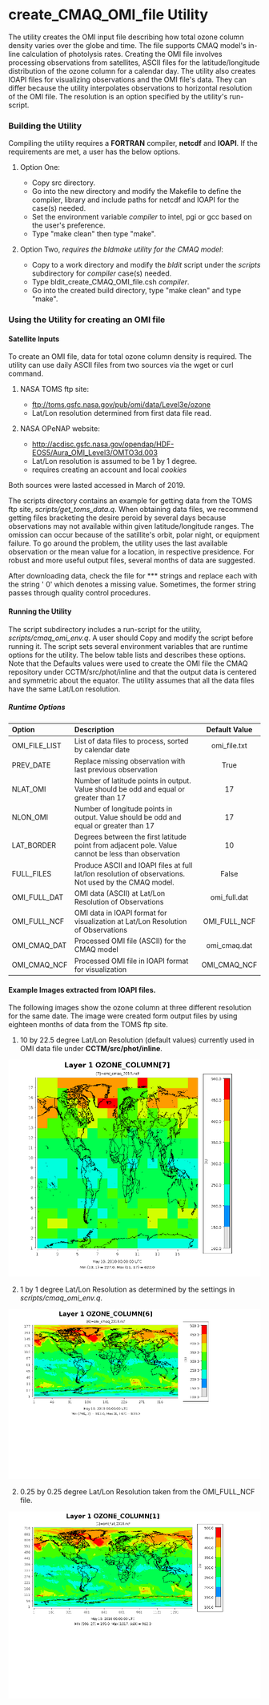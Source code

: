 # create_CMAQ_OMI_file Utility

The utility creates the OMI input file describing how total ozone column density varies over the globe and time.
The file supports CMAQ model's in-line calculation of photolysis rates. Creating the OMI file involves processing 
observations from satellites, ASCII files for the latitude/longitude distribution of the ozone column for a calendar 
day. The utility also creates IOAPI files for visualizing observations and the OMI file's data. They can 
differ because the utility interpolates observations to horizontal resolution of the OMI file. The resolution is 
an option specified by the utility's run-script.

### Building the Utility

Compiling the utility requires a **FORTRAN** compiler, **netcdf** and **IOAPI**. 
If the requirements are met, a user has the below options.  

   1. Option One:  
      - Copy src directory.
      - Go into the new directory and modify the Makefile to define the compiler, library and include paths for netcdf and
        IOAPI for the case(s) needed.
      - Set the environment variable _compiler_ to intel, pgi or gcc based on the user's 
   preference.  
      - Type "make clean" then type "make".  
      
   2. Option Two, _requires the bldmake utility for the CMAQ model_: 
       - Copy to a work directory and modify the _bldit_ script under the _scripts_ subdirectory for _compiler_ case(s) needed.   
       - Type bldit_create_CMAQ_OMI_file.csh _compiler_. 
       -  Go into the created build directory, type "make clean" and type "make".
       
### Using the Utility for creating an OMI file

#### Satellite Inputs

To create an OMI file, data for total ozone column density is required. The utility can use daily ASCII files from two 
sources via the wget or curl command.  

      
   1. NASA TOMS ftp site:  
      - ftp://toms.gsfc.nasa.gov/pub/omi/data/Level3e/ozone
      - Lat/Lon resolution determined from first data file read.

   2. NASA OPeNAP website: 
       - http://acdisc.gsfc.nasa.gov/opendap/HDF-EOS5/Aura_OMI_Level3/OMTO3d.003
       - Lat/Lon resolution is assumed to be 1 by 1 degree.
       - requires creating an account and local _cookies_
       
Both sources were lasted accessed in March of 2019.

The scripts directory contains an example for getting data from the TOMS ftp site, _scripts/get_toms_data.q_.
When obtaining data files, we recommend getting files bracketing the desire peroid by several days because 
observations may not available within given latitude/longitude ranges. The omission can occur because of the 
satillite's orbit, polar night, or equipment failure. To go around the problem, the utility uses 
the last available observation or the mean value for a location, in respective presidence. For robust and more useful
output files, several months of data are suggested.

After downloading data, check the file for \*\*\* strings and replace each with the string '   0' which denotes a
missing value. Sometimes, the former string passes through quality control procedures.
      
#### Running the Utility   

The script subdirectory includes a run-script for the utility, _scripts/cmaq_omi_env.q_. 
A user should Copy and modify the script before running it. The script sets several environment 
variables that are runtime options for the utility. The below table lists and describes these options. Note that
the Defaults values were used to create the OMI file the CMAQ repository under CCTM/src/phot/inline and that 
the output data is centered and symmetric about the equator. The utility assumes that all the data files have the same
Lat/Lon resolution.

##### Runtime Options

|Option         |Description                                            | Default Value |  
|:--------------|:------------------------------------------------------|:----:|
| OMI_FILE_LIST | List of data files to process, sorted by calendar date     | omi_file.txt |
| PREV_DATE     | Replace missing observation with last previous observation | True |
| NLAT_OMI      | Number of latitude points in output. Value should be odd and equal or greater than 17 | 17 |
| NLON_OMI      | Number of longitude points in output. Value should be odd and equal or greater than 17 | 17 |
| LAT_BORDER    | Degrees between the first latitude point from adjacent pole. Value cannot be less than observation | 10 |
| FULL_FILES    | Produce ASCII and IOAPI files at full lat/lon resolution of observations. Not used by the CMAQ model. | False |
| OMI_FULL_DAT  | OMI data (ASCII) at Lat/Lon Resolution of Observations | omi_full.dat |
| OMI_FULL_NCF  | OMI data in IOAPI format for visualization at Lat/Lon Resolution of Observations | OMI_FULL_NCF |
| OMI_CMAQ_DAT  | Processed OMI file (ASCII) for the CMAQ model  | omi_cmaq.dat |
| OMI_CMAQ_NCF  | Processed OMI file in IOAPI format for visualization | OMI_CMAQ_NCF |

####  Example Images extracted from IOAPI files.  

The following images show the ozone column at three different resolution for the same date. The image were created form output
files by using eighteen months of data from the TOMS ftp site.

1.   10 by 22.5 degree Lat/Lon Resolution (default values) currently used in OMI data file under **CCTM/src/phot/inline**.

![Ozone Column at Current Resolution](image_files/omi_ozone_column_17X17_May_10_2018.png)

2.   1 by 1 degree Lat/Lon Resolution as determined by the settings in _scripts/cmaq_omi_env.q_.

![Ozone Column at Script Resolution](image_files/omi_ozone_column_179X361_May_10_2018.png)

2.   0.25 by 0.25 degree Lat/Lon Resolution taken from the OMI_FULL_NCF file.

![Ozone Column at Observation's Resolution](image_files/omi_ozone_column_720X1440_May_10_2018.png)
